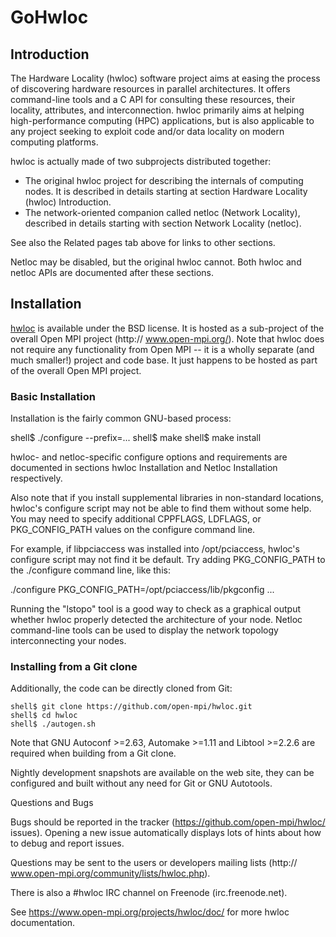 # GoHwloc

## Introduction

The Hardware Locality (hwloc) software project aims at easing the process of
discovering hardware resources in parallel architectures. It offers
command-line tools and a C API for consulting these resources, their locality,
attributes, and interconnection. hwloc primarily aims at helping
high-performance computing (HPC) applications, but is also applicable to any
project seeking to exploit code and/or data locality on modern computing
platforms.

hwloc is actually made of two subprojects distributed together:

  * The original hwloc project for describing the internals of computing nodes.
 It is described in details starting at section Hardware Locality (hwloc)
 Introduction.
  * The network-oriented companion called netloc (Network Locality), described
 in details starting with section Network Locality (netloc).

See also the Related pages tab above for links to other sections.

Netloc may be disabled, but the original hwloc cannot. Both hwloc and netloc
APIs are documented after these sections.

## Installation

[hwloc](http://www.open-mpi.org/projects/hwloc/) is available under the BSD
license. It is hosted as a sub-project of the overall Open MPI project (http://
www.open-mpi.org/). Note that hwloc does not require any functionality from
Open MPI -- it is a wholly separate (and much smaller!) project and code base.
It just happens to be hosted as part of the overall Open MPI project.

### Basic Installation

Installation is the fairly common GNU-based process:

shell$ ./configure --prefix=...
shell$ make
shell$ make install

hwloc- and netloc-specific configure options and requirements are documented in
sections hwloc Installation and Netloc Installation respectively.

Also note that if you install supplemental libraries in non-standard locations,
hwloc's configure script may not be able to find them without some help. You
may need to specify additional CPPFLAGS, LDFLAGS, or PKG_CONFIG_PATH values on
the configure command line.

For example, if libpciaccess was installed into /opt/pciaccess, hwloc's
configure script may not find it be default. Try adding PKG_CONFIG_PATH to the
./configure command line, like this:

./configure PKG_CONFIG_PATH=/opt/pciaccess/lib/pkgconfig ...

Running the "lstopo" tool is a good way to check as a graphical output whether
hwloc properly detected the architecture of your node. Netloc command-line
tools can be used to display the network topology interconnecting your nodes.

### Installing from a Git clone

Additionally, the code can be directly cloned from Git:

```
shell$ git clone https://github.com/open-mpi/hwloc.git
shell$ cd hwloc
shell$ ./autogen.sh
```

Note that GNU Autoconf >=2.63, Automake >=1.11 and Libtool >=2.2.6 are required
when building from a Git clone.

Nightly development snapshots are available on the web site, they can be
configured and built without any need for Git or GNU Autotools.

Questions and Bugs

Bugs should be reported in the tracker (https://github.com/open-mpi/hwloc/
issues). Opening a new issue automatically displays lots of hints about how to
debug and report issues.

Questions may be sent to the users or developers mailing lists (http://
www.open-mpi.org/community/lists/hwloc.php).

There is also a #hwloc IRC channel on Freenode (irc.freenode.net).

See https://www.open-mpi.org/projects/hwloc/doc/ for more hwloc documentation.
